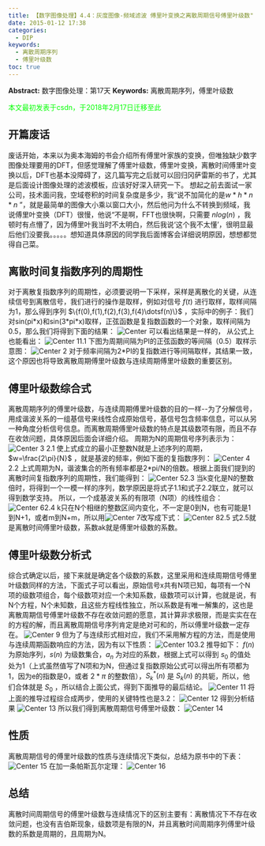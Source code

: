 ```yaml
---
title: 【数字图像处理】4.4：灰度图像-频域滤波 傅里叶变换之离散周期信号傅里叶级数"
date: 2015-01-12 17:38
categories:
  - DIP
keywords:
  - 离散周期序列
  - 傅里叶级数
toc: true
---
```

**Abstract:** 数字图像处理：第17天
**Keywords:** 离散周期序列，傅里叶级数
<!--more-->
<font color="00FF00">本文最初发表于csdn，于2018年2月17日迁移至此</font>
## 开篇废话
废话开始，本来以为奥本海姆的书会介绍所有傅里叶家族的变换，但唯独缺少数字图像处理要用的DFT，但感觉理解了傅里叶级数，傅里叶变换，离散时间傅里叶变换以后，DFT也基本没障碍了，这几篇写完之后就可以回归冈萨雷斯的书了，尤其是后面设计图像处理的滤波模板，应该好好深入研究一下。
想起之前去面试一家公司，技术面问我，空域卷积的时间复杂度是多少，我“说不加简化的是$w*h*n*n$ ”，就是最简单的图像大小乘以窗口大小，然后他问为什么不转换到频域，我说傅里叶变换（DFT）很慢，他说“不是啊，FFT也很快啊，只需要 $n log(n)$ ，我顿时有点懵了，因为傅里叶我当时不太明白，然后我说‘这个我不太懂’，很明显最后他们没要我。。。。。想知道具体原因的同学我后面博客会详细说明原因，想想都觉得自己菜。

## 离散时间复指数序列的周期性
对于离散复指数序列的周期性，必须要说明一下采样，采样是离散化的关键，从连续信号到离散信号，我们进行的操作是取样，例如对信号 $f(t)$ 进行取样，取样间隔为1，那么得到序列 $\{f(0),f(1),f(2),f(3),f(4)\dotsf(n)\}$ ，实际中的例子：我们对sin(pi\*x)和sin(3\*pi\*x)取样，正弦函数是复指数函数的一个对象，取样间隔为0.5，那么我们将得到下面的结果：
![Center][]
可以看出结果是一样的， 从公式上也能看出：
![Center 1][]1.1
下图为周期间隔为PI的正弦函数的等间隔（0.5）取样示意图：
![Center 2][]
对于频率间隔为2\*PI的复指数进行等间隔取样，其结果一致，这个原因也将导致离散周期傅里叶级数与连续周期傅里叶级数的重要区别。
## 傅里叶级数综合式
离散周期序列的傅里叶级数，与连续周期傅里叶级数的目的一样--为了分解信号，用成谐波关系的一组基信号来线性合成原始信号，基信号包含频率信息，可以从另一种角度分析信号信息。而离散周期傅里叶级数的特点是其级数项有限，而且不存在收敛问题，具体原因后面会详细介绍。
周期为N的周期信号序列表示为：
![Center 3][] 2.1
使上式成立的最小正整数N就是上述序列的周期， $w=\frac{2\pi}{N}$ ，就是基波的频率，例如下面的复指数序列：
![Center 4][] 2.2
上式周期为N，谐波集合的所有频率都是2\*pi/N的倍数。根据上面我们提到的离散时间复指数序列的周期性，我们能得到：
![Center 5][]2.3
当k变化是N的整数倍时，将得到一个一模一样的序列，数学原因是将式子1.1和式子2.2联立，就可以得到数学支持。
所以，一个成基波关系的有限项（N项）的线性组合：
![Center 6][]2.4
k只在N个相继的整数区间内变化，不一定是0到N，也有可能是1到N+1，或者m到N+m，所以用![Center 7][]改写成下式：
![Center 8][]2.5
式2.5就是离散时间傅里叶级数，系数ak就是傅里叶级数的系数。
## 傅里叶级数分析式
综合式确定以后，接下来就是确定各个级数的系数，这里采用和连续周期信号傅里叶级数同样的方法，下面式子可以看出，原始信号x共有N项已知，每项有一个N项的级数项组合，每个级数项对应一个未知系数，级数项可以计算，也就是说，有N个方程，N个未知数，且这些方程线性独立，所以系数是有唯一解集的，这也是离散周期信号傅里叶级数不存在收敛问题的愿意，其计算非求极限，而是实实在在的方程的解，而且离散周期信号序列肯定是绝对可和的，所以傅里叶级数一定存在。
![Center 9][]
但为了与连续形式相对应，我们不采用解方程的方法，而是使用与连续周期函数响应的方法，因为有以下性质：
![Center 10][]3.2
推导如下：
$f(n)$ 为原始序列，$s(n)$ 为级数集合，$a_n$ 为对应的系数，根据上式可以得到 $s_0$ 的值处处为1（上式虽然值写了N项和为N，但通过复指数原始公式可以得出所有项都为1，因为e的指数是0，或者 $2*\pi$ 的整数倍），$S^*_k(n)$ 是 $S_k(n)$ 的共轭，所以，他们合体就是 $S_0$ ，所以结合上面公式，得到下面推导的最后结论。
![Center 11][]
将上面的推导过程综合成两步，使用的关键特性也是3.2：
![Center 12][]
得到分析结果
![Center 13][]
所以我们得到离散周期信号傅里叶级数：
![Center 14][]

## 性质
离散周期信号的傅里叶级数的性质与连续情况下类似，总结为原书中的下表：
![Center 15][]
在加一条帕斯瓦尔定理：
![Center 16][]
## 总结
离散时间周期信号的傅里叶级数与连续情况下的区别主要有：离散情况下不存在收敛问题，也没有吉伯斯现象，级数项是有限的N，并且离散时间周期序列傅里叶级数的系数是周期的，且周期为N。

[Center]: https://tony4ai-1251394096.cos.ap-hongkong.myqcloud.com/blog_images/DIP-4-4-灰度图像-频域滤波-傅里叶变换之离散周期信号傅里叶级数/20150112152853812.png
[Center 1]: https://tony4ai-1251394096.cos.ap-hongkong.myqcloud.com/blog_images/DIP-4-4-灰度图像-频域滤波-傅里叶变换之离散周期信号傅里叶级数/20150112153630546.png
[Center 2]: https://tony4ai-1251394096.cos.ap-hongkong.myqcloud.com/blog_images/DIP-4-4-灰度图像-频域滤波-傅里叶变换之离散周期信号傅里叶级数/20150112154303925.png
[Center 3]: https://tony4ai-1251394096.cos.ap-hongkong.myqcloud.com/blog_images/DIP-4-4-灰度图像-频域滤波-傅里叶变换之离散周期信号傅里叶级数/20150112155301531.png
[Center 4]: https://tony4ai-1251394096.cos.ap-hongkong.myqcloud.com/blog_images/DIP-4-4-灰度图像-频域滤波-傅里叶变换之离散周期信号傅里叶级数/20150112155322622.png
[Center 5]: https://tony4ai-1251394096.cos.ap-hongkong.myqcloud.com/blog_images/DIP-4-4-灰度图像-频域滤波-傅里叶变换之离散周期信号傅里叶级数/20150112155600697.png
[Center 6]: https://tony4ai-1251394096.cos.ap-hongkong.myqcloud.com/blog_images/DIP-4-4-灰度图像-频域滤波-傅里叶变换之离散周期信号傅里叶级数/20150112160240625.png
[Center 7]: https://tony4ai-1251394096.cos.ap-hongkong.myqcloud.com/blog_images/DIP-4-4-灰度图像-频域滤波-傅里叶变换之离散周期信号傅里叶级数/20150112160604761.png
[Center 8]: https://tony4ai-1251394096.cos.ap-hongkong.myqcloud.com/blog_images/DIP-4-4-灰度图像-频域滤波-傅里叶变换之离散周期信号傅里叶级数/20150112160639268.png
[Center 9]: https://tony4ai-1251394096.cos.ap-hongkong.myqcloud.com/blog_images/DIP-4-4-灰度图像-频域滤波-傅里叶变换之离散周期信号傅里叶级数/20150112161436531.png
[Center 10]: https://tony4ai-1251394096.cos.ap-hongkong.myqcloud.com/blog_images/DIP-4-4-灰度图像-频域滤波-傅里叶变换之离散周期信号傅里叶级数/20150112162154703.png
[Center 11]: https://tony4ai-1251394096.cos.ap-hongkong.myqcloud.com/blog_images/DIP-4-4-灰度图像-频域滤波-傅里叶变换之离散周期信号傅里叶级数/20150112162625650.png
[Center 12]: https://tony4ai-1251394096.cos.ap-hongkong.myqcloud.com/blog_images/DIP-4-4-灰度图像-频域滤波-傅里叶变换之离散周期信号傅里叶级数/20150112163656001.png
[Center 13]: https://tony4ai-1251394096.cos.ap-hongkong.myqcloud.com/blog_images/DIP-4-4-灰度图像-频域滤波-傅里叶变换之离散周期信号傅里叶级数/20150112163745968.png
[Center 14]: https://tony4ai-1251394096.cos.ap-hongkong.myqcloud.com/blog_images/DIP-4-4-灰度图像-频域滤波-傅里叶变换之离散周期信号傅里叶级数/20150112164844039.png
[Center 15]: https://tony4ai-1251394096.cos.ap-hongkong.myqcloud.com/blog_images/DIP-4-4-灰度图像-频域滤波-傅里叶变换之离散周期信号傅里叶级数/20150112165626861.png
[Center 16]: https://tony4ai-1251394096.cos.ap-hongkong.myqcloud.com/blog_images/DIP-4-4-灰度图像-频域滤波-傅里叶变换之离散周期信号傅里叶级数/20150112165638093.png
